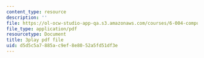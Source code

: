 ```yaml
---
content_type: resource
description: ''
file: https://ol-ocw-studio-app-qa.s3.amazonaws.com/courses/6-004-computation-structures-spring-2017/d5d5c5a7885ac9ef8e8052a5fd51df3e_xd35dftjRrc.pdf
file_type: application/pdf
resourcetype: Document
title: 3play pdf file
uid: d5d5c5a7-885a-c9ef-8e80-52a5fd51df3e
---
```

